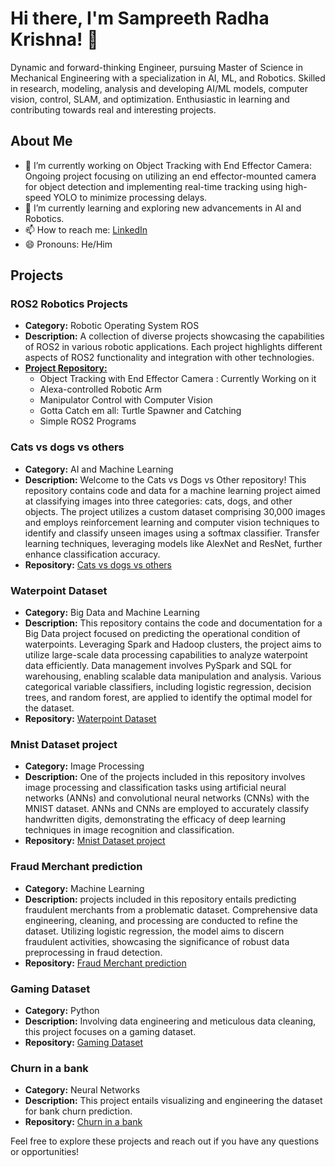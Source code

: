# Hi there, I'm Sampreeth Radha Krishna! 👋

Dynamic and forward-thinking Engineer, pursuing Master of Science in Mechanical Engineering with a specialization in AI, ML, and Robotics. Skilled in research, modeling, analysis and developing AI/ML models, computer vision, control, SLAM, and optimization. Enthusiastic in learning and contributing towards real and interesting projects.

## About Me

- 🔭 I’m currently working on Object Tracking with End Effector Camera: Ongoing project focusing on utilizing an end effector-mounted camera for object detection and implementing real-time tracking using high-speed YOLO to minimize processing delays.
- 🌱 I’m currently learning and exploring new advancements in AI and Robotics.
- 📫 How to reach me: [LinkedIn](https://www.linkedin.com/in/sampreethradhakrishna/)
- 😄 Pronouns: He/Him

## Projects

### ROS2 Robotics Projects
- **Category:** Robotic Operating System ROS
- **Description:** A collection of diverse projects showcasing the capabilities of ROS2 in various robotic applications. Each project highlights different aspects of ROS2 functionality and integration with other technologies.
- **[Project Repository:](https://github.com/Sampreeth98/ROS2-Projects)**
  - Object Tracking with End Effector Camera : Currently Working on it
  - Alexa-controlled Robotic Arm
  - Manipulator Control with Computer Vision
  - Gotta Catch em all: Turtle Spawner and Catching
  - Simple ROS2 Programs
    
### Cats vs dogs vs others
- **Category:** AI and Machine Learning
- **Description:** Welcome to the Cats vs Dogs vs Other repository! This repository contains code and data for a machine learning project aimed at classifying images into three categories: cats, dogs, and other objects. The project utilizes a custom dataset comprising 30,000 images and employs reinforcement learning and computer vision techniques to identify and classify unseen images using a softmax classifier. Transfer learning techniques, leveraging models like AlexNet and ResNet, further enhance classification accuracy.
- **Repository:** [Cats vs dogs vs others](https://github.com/Sampreeth98/Cats-vs-Dogs-vs-Other)

### Waterpoint Dataset
- **Category:** Big Data and Machine Learning
- **Description:** This repository contains the code and documentation for a Big Data project focused on predicting the operational condition of waterpoints. Leveraging Spark and Hadoop clusters, the project aims to utilize large-scale data processing capabilities to analyze waterpoint data efficiently. Data management involves PySpark and SQL for warehousing, enabling scalable data manipulation and analysis. Various categorical variable classifiers, including logistic regression, decision trees, and random forest, are applied to identify the optimal model for the dataset.
- **Repository:** [Waterpoint Dataset](https://github.com/Sampreeth98/Big_Data_Project)

### Mnist Dataset project
- **Category:** Image Processing
- **Description:** One of the projects included in this repository involves image processing and classification tasks using artificial neural networks (ANNs) and convolutional neural networks (CNNs) with the MNIST dataset. ANNs and CNNs are employed to accurately classify handwritten digits, demonstrating the efficacy of deep learning techniques in image recognition and classification.
- **Repository:** [Mnist Dataset project](https://github.com/Sampreeth98/Image-Processing-Projects)

### Fraud Merchant prediction
- **Category:** Machine Learning
- **Description:** projects included in this repository entails predicting fraudulent merchants from a problematic dataset. Comprehensive data engineering, cleaning, and processing are conducted to refine the dataset. Utilizing logistic regression, the model aims to discern fraudulent activities, showcasing the significance of robust data preprocessing in fraud detection.
- **Repository:** [Fraud Merchant prediction](https://github.com/Sampreeth98/Machine-Learning-Projects)

### Gaming Dataset
- **Category:** Python
- **Description:** Involving data engineering and meticulous data cleaning, this project focuses on a gaming dataset.
- **Repository:** [Gaming Dataset](https://github.com/Sampreeth98/Python-Projects)

### Churn in a bank
- **Category:** Neural Networks
- **Description:** This project entails visualizing and engineering the dataset for bank churn prediction.
- **Repository:** [Churn in a bank](https://github.com/Sampreeth98/Neural-Networks-Projects)



Feel free to explore these projects and reach out if you have any questions or opportunities!

<!---
Sampreeth98/Sampreeth98 is a ✨ special ✨ repository because its `README.md` (this file) appears on your GitHub profile.
You can click the Preview link to take a look at your changes.
--->
